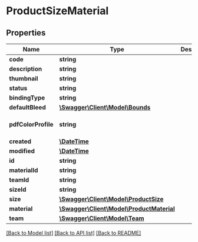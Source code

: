 # ProductSizeMaterial

## Properties
Name | Type | Description | Notes
------------ | ------------- | ------------- | -------------
**code** | **string** |  | 
**description** | **string** |  | [optional] 
**thumbnail** | **string** |  | [optional] 
**status** | **string** |  | [optional] 
**bindingType** | **string** |  | [optional] 
**defaultBleed** | [**\Swagger\Client\Model\Bounds**](Bounds.md) |  | [optional] 
**pdfColorProfile** | **string** |  | [optional] [default to '']
**created** | [**\DateTime**](\DateTime.md) |  | [optional] 
**modified** | [**\DateTime**](\DateTime.md) |  | [optional] 
**id** | **string** |  | [optional] 
**materialId** | **string** |  | [optional] 
**teamId** | **string** |  | [optional] 
**sizeId** | **string** |  | [optional] 
**size** | [**\Swagger\Client\Model\ProductSize**](ProductSize.md) |  | [optional] 
**material** | [**\Swagger\Client\Model\ProductMaterial**](ProductMaterial.md) |  | [optional] 
**team** | [**\Swagger\Client\Model\Team**](Team.md) |  | [optional] 

[[Back to Model list]](../README.md#documentation-for-models) [[Back to API list]](../README.md#documentation-for-api-endpoints) [[Back to README]](../README.md)


